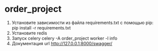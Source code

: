 # order_project
 
1) Установите зависимости из файла requirements.txt с помощью pip:
   pip install -r requirements.txt
2) Установите redis
3) Запуск celery
   celery -A order_project worker -l info
4) Документация url
   http://127.0.0.1:8000/swagger/